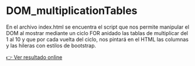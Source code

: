 # DOM_multiplicationTables

En el archivo index.html se encuentra el script que nos permite manipular el DOM al mostrar mediante un ciclo FOR anidado las tablas de multiplicar del 1 al 10 y que por cada vuelta del ciclo, nos pintará en el HTML las columnas y las hileras con estilos de bootstrap.

[👉 Ver resultado online](https://kalg12.github.io/DOM_multiplicationTables/ "Ver resultado online")

